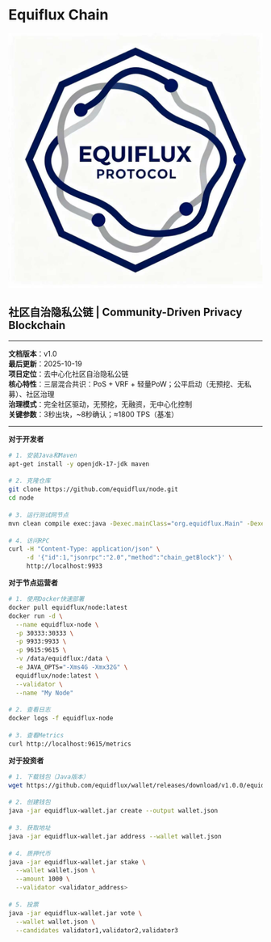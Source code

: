 # Equiflux Chain


![equiflux:200](images/icon.png)

## 社区自治隐私公链 | Community-Driven Privacy Blockchain

---

**文档版本**：v1.0  
**最后更新**：2025-10-19  
**项目定位**：去中心化社区自治隐私公链  
**核心特性**：三层混合共识：PoS + VRF + 轻量PoW；公平启动（无预挖、无私募）、社区治理  
**治理模式**：完全社区驱动，无预挖，无融资，无中心化控制  
**关键参数**：3秒出块，~8秒确认；≈1800 TPS（基准）

---

**对于开发者**
```bash
# 1. 安装Java和Maven
apt-get install -y openjdk-17-jdk maven

# 2. 克隆仓库
git clone https://github.com/equidflux/node.git
cd node

# 3. 运行测试网节点
mvn clean compile exec:java -Dexec.mainClass="org.equidflux.Main" -Dexec.args="--dev"

# 4. 访问RPC
curl -H "Content-Type: application/json" \
     -d '{"id":1,"jsonrpc":"2.0","method":"chain_getBlock"}' \
     http://localhost:9933
```

**对于节点运营者**
```bash
# 1. 使用Docker快速部署
docker pull equidflux/node:latest
docker run -d \
  --name equidflux-node \
  -p 30333:30333 \
  -p 9933:9933 \
  -p 9615:9615 \
  -v /data/equidflux:/data \
  -e JAVA_OPTS="-Xms4G -Xmx32G" \
  equidflux/node:latest \
  --validator \
  --name "My Node"

# 2. 查看日志
docker logs -f equidflux-node

# 3. 查看Metrics
curl http://localhost:9615/metrics
```

**对于投资者**
```bash
# 1. 下载钱包（Java版本）
wget https://github.com/equidflux/wallet/releases/download/v1.0.0/equidflux-wallet.jar

# 2. 创建钱包
java -jar equidflux-wallet.jar create --output wallet.json

# 3. 获取地址
java -jar equidflux-wallet.jar address --wallet wallet.json

# 4. 质押代币
java -jar equidflux-wallet.jar stake \
  --wallet wallet.json \
  --amount 1000 \
  --validator <validator_address>

# 5. 投票
java -jar equidflux-wallet.jar vote \
  --wallet wallet.json \
  --candidates validator1,validator2,validator3
```

